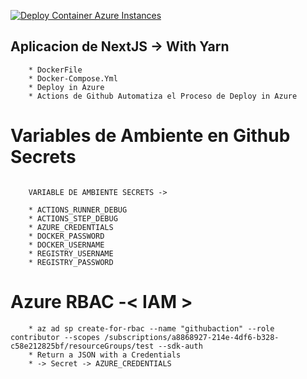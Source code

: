 [![Deploy Container Azure Instances](https://github.com/katchvidal/fuzzy-waddle/actions/workflows/CI.yml/badge.svg?branch=main)](https://github.com/katchvidal/fuzzy-waddle/actions/workflows/CI.yml)

## Aplicacion de NextJS -> With Yarn

```
    * DockerFile
    * Docker-Compose.Yml
    * Deploy in Azure
    * Actions de Github Automatiza el Proceso de Deploy in Azure
```

# Variables de Ambiente en Github Secrets

```

    VARIABLE DE AMBIENTE SECRETS ->

    * ACTIONS_RUNNER_DEBUG
    * ACTIONS_STEP_DEBUG
    * AZURE_CREDENTIALS
    * DOCKER_PASSWORD
    * DOCKER_USERNAME
    * REGISTRY_USERNAME
    * REGISTRY_PASSWORD

```

# Azure RBAC -< IAM >

```
    * az ad sp create-for-rbac --name "githubaction" --role contributor --scopes /subscriptions/a8868927-214e-4df6-b328-c58e212825bf/resourceGroups/test --sdk-auth
    * Return a JSON with a Credentials
    * -> Secret -> AZURE_CREDENTIALS

```
